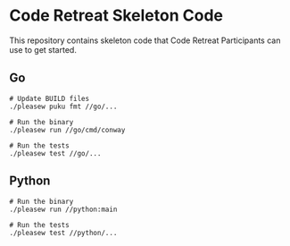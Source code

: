# Code Retreat Skeleton Code

This repository contains skeleton code that Code Retreat Participants can use to get started.

## Go

```shell
# Update BUILD files
./pleasew puku fmt //go/...

# Run the binary
./pleasew run //go/cmd/conway

# Run the tests
./pleasew test //go/...
```

## Python

```shell
# Run the binary
./pleasew run //python:main

# Run the tests
./pleasew test //python/...
```
